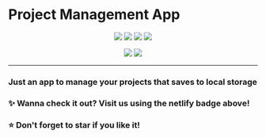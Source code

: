 # Project Management App

<p align='center'>
<img src='https://badgewind.vercel.app/api/Made_with?badgeStyle=rounded-full|p-1|border-0&leftStyle=rounded-full' />
<img src='https://badgewind.vercel.app/api/-React?badgeStyle=rounded-full|p-1|border-0|&leftStyle=rounded-full|bg-(@58c4dc)|text-black&rightStyle=bg-transparent|px-3&icon=simple-icons:react' />
<img src='https://badgewind.vercel.app/api/-Tailwind?badgeStyle=rounded-full|p-1|border-0|&leftStyle=rounded-full|bg-(@06B6D4)|text-black&rightStyle=bg-transparent|px-3&icon=simple-icons:tailwindcss' />
<img src='https://badgewind.vercel.app/api/-Typescript?badgeStyle=rounded-full|p-1|border-0|&leftStyle=rounded-full|bg-(@06B6D4)|text-black&rightStyle=bg-transparent|px-3&icon=simple-icons:typescript' />
</p>
<p align='center'>
<a href="https://project-management-app-0.netlify.app"><img src="https://badgewind.vercel.app/api/Netlify-Link?icon=simple-icons:netlify&badgeStyle=rounded-full|p-1|border-0&leftStyle=rounded-l-full&rightStyle=rounded-r-full"></a>
<a href="https://github.com/omar-ezeldin/project-management-app"><img src="https://badgewind.vercel.app/api/Github-Repo?icon=simple-icons:github&badgeStyle=p-1|rounded-full|border-0&leftStyle=rounded-l-full&rightStyle=rounded-r-full"></a>
</p>
<hr />

### Just an app to manage your projects that saves to local storage

### ✨ Wanna check it out? Visit us using the netlify badge above!

### ⭐ Don't forget to star if you like it!
